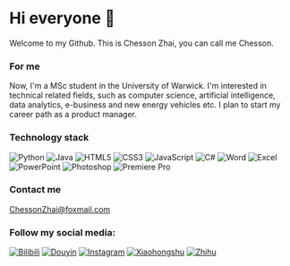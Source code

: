 # Hi everyone 👋
Welcome to my Github. This is Chesson Zhai, you can call me Chesson. 

### For me
Now, I'm a MSc student in the University of Warwick.
I'm interested in technical related fields, such as computer science, artificial intelligence, data analytics, e-business and new energy vehicles etc.
I plan to start my career path as a product manager.

### Technology stack
![Python](https://img.shields.io/badge/-Python-3776AB?style=flat-square&logo=python&logoColor=white)
![Java](https://img.shields.io/badge/-Java-007396?style=flat-square&logo=java&logoColor=white)
![HTML5](https://img.shields.io/badge/-HTML5-E34F26?style=flat-square&logo=html5&logoColor=white)
![CSS3](https://img.shields.io/badge/-CSS3-1572B6?style=flat-square&logo=css3)
![JavaScript](https://img.shields.io/badge/-JavaScript-F7DF1E?style=flat-square&logo=javascript&logoColor=black)
![C#](https://img.shields.io/badge/-C%23-239120?style=flat-square&logo=csharp&logoColor=white)
![Word](https://img.shields.io/badge/-Word-2B579A?style=flat-square&logo=microsoftword&logoColor=white)
![Excel](https://img.shields.io/badge/-Excel-217346?style=flat-square&logo=microsoftexcel&logoColor=white)
![PowerPoint](https://img.shields.io/badge/-PowerPoint-B7472A?style=flat-square&logo=microsoftpowerpoint&logoColor=white)
![Photoshop](https://img.shields.io/badge/-Photoshop-31A8FF?style=flat-square&logo=adobephotoshop&logoColor=white)
![Premiere Pro](https://img.shields.io/badge/-Premiere%20Pro-9999FF?style=flat-square&logo=adobepremierepro&logoColor=white)


### Contact me
ChessonZhai@foxmail.com

### Follow my social media:
[![Bilibili](https://img.shields.io/badge/Bilibili-杂食老翟-00A1D6?style=flat-square&logo=bilibili)](https://space.bilibili.com/474510573)
[![Douyin](https://img.shields.io/badge/Douyin-杂食老翟-FF4500?style=flat-square&logo=tiktok)](https://www.douyin.com/user/MS4wLjABAAAA8SxbTCoahDB29M1MRL-1rOiPUAS96E49CSg3pHRUxd8)
[![Instagram](https://img.shields.io/badge/Instagram-%40chessonzhai-E4405F?style=flat-square&logo=instagram)](https://www.instagram.com/chessonzhai/)
[![Xiaohongshu](https://img.shields.io/badge/小红书-杂食老翟-FF4500?style=flat-square&logo=xiaohongshu)](https://www.xiaohongshu.com/user/profile/5d1ef4940000000010039a38)
[![Zhihu](https://img.shields.io/badge/知乎-杂食老翟-0084FF?style=flat-square)](https://www.zhihu.com/people/za-shi-lao-di)


